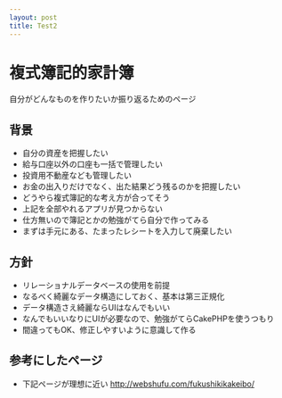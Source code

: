 ```yaml
---
layout: post
title: Test2
---
```


# 複式簿記的家計簿

自分がどんなものを作りたいか振り返るためのページ

## 背景
- 自分の資産を把握したい
- 給与口座以外の口座も一括で管理したい
- 投資用不動産なども管理したい
- お金の出入りだけでなく、出た結果どう残るのかを把握したい
- どうやら複式簿記的な考え方が合ってそう
- 上記を全部やれるアプリが見つからない
- 仕方無いので簿記とかの勉強がてら自分で作ってみる
- まずは手元にある、たまったレシートを入力して廃棄したい

## 方針
- リレーショナルデータベースの使用を前提
- なるべく綺麗なデータ構造にしておく、基本は第三正規化
- データ構造さえ綺麗ならUIはなんでもいい
- なんでもいいなりにUIが必要なので、勉強がてらCakePHPを使うつもり
- 間違ってもOK、修正しやすいように意識して作る

## 参考にしたページ
- 下記ページが理想に近い
http://webshufu.com/fukushikikakeibo/
